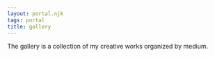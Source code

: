 ```yaml
---
layout: portal.njk
tags: portal
title: gallery
---
```


The gallery is a collection of my creative works organized by medium.
